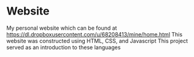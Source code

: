 Website
=======

My personal website which can be found at https://dl.dropboxusercontent.com/u/68208413/mine/home.html
This website was constructed using HTML, CSS, and Javascript
This project served as an introduction to these languages
